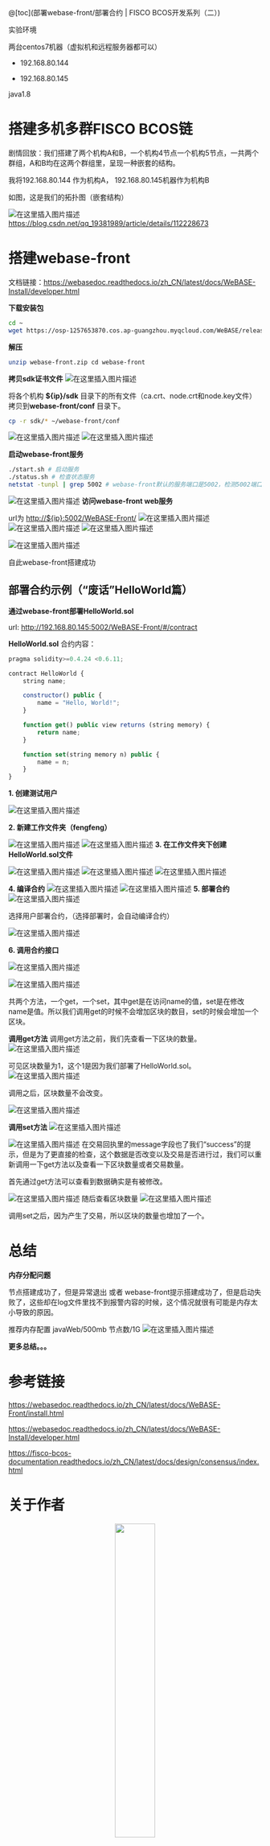@[toc](部署webase-front/部署合约 | FISCO BCOS开发系列（二）)


实验环境

两台centos7机器（虚拟机和远程服务器都可以）

- 192.168.80.144

- 192.168.80.145

java1.8



# 搭建多机多群FISCO BCOS链
剧情回放：我们搭建了两个机构A和B，一个机构4节点一个机构5节点，一共两个群组，A和B均在这两个群组里，呈现一种嵌套的结构。

我将192.168.80.144 作为机构A， 192.168.80.145机器作为机构B

如图，这是我们的拓扑图（嵌套结构）

![在这里插入图片描述](https://img-blog.csdnimg.cn/20210105124058664.png?x-oss-process=image/watermark,type_ZmFuZ3poZW5naGVpdGk,shadow_10,text_aHR0cHM6Ly9ibG9nLmNzZG4ubmV0L3FxXzE5MzgxOTg5,size_16,color_FFFFFF,t_70)
<https://blog.csdn.net/qq_19381989/article/details/112228673>


# 搭建webase-front
文档链接：<https://webasedoc.readthedocs.io/zh_CN/latest/docs/WeBASE-Install/developer.html>

**下载安装包**
```bash
cd ~
wget https://osp-1257653870.cos.ap-guangzhou.myqcloud.com/WeBASE/releases/download/v1.4.2/webase-front.zip
```

**解压**
```bash
unzip webase-front.zip cd webase-front
```

**拷贝sdk证书文件**
![在这里插入图片描述](https://img-blog.csdnimg.cn/20210105130526771.png)

将各个机构 **${ip}/sdk** 目录下的所有文件（ca.crt、node.crt和node.key文件）拷贝到**webase-front/conf** 目录下。

```bash
cp -r sdk/* ~/webase-front/conf
```
![在这里插入图片描述](https://img-blog.csdnimg.cn/20210105124552351.png)
![在这里插入图片描述](https://img-blog.csdnimg.cn/20210105124559660.png)


**启动webase-front服务**
```bash
./start.sh # 启动服务
./status.sh # 检查状态服务
netstat -tunpl | grep 5002 # webase-front默认的服务端口是5002，检测5002端口下是否有服务启动了
```
![在这里插入图片描述](https://img-blog.csdnimg.cn/20210105130620474.png?x-oss-process=image/watermark,type_ZmFuZ3poZW5naGVpdGk,shadow_10,text_aHR0cHM6Ly9ibG9nLmNzZG4ubmV0L3FxXzE5MzgxOTg5,size_16,color_FFFFFF,t_70)
**访问webase-front web服务**

url为 <http://${ip}:5002/WeBASE-Front/>
![在这里插入图片描述](https://img-blog.csdnimg.cn/20210105124724496.png?x-oss-process=image/watermark,type_ZmFuZ3poZW5naGVpdGk,shadow_10,text_aHR0cHM6Ly9ibG9nLmNzZG4ubmV0L3FxXzE5MzgxOTg5,size_16,color_FFFFFF,t_70)
![在这里插入图片描述](https://img-blog.csdnimg.cn/20210105124730426.png?x-oss-process=image/watermark,type_ZmFuZ3poZW5naGVpdGk,shadow_10,text_aHR0cHM6Ly9ibG9nLmNzZG4ubmV0L3FxXzE5MzgxOTg5,size_16,color_FFFFFF,t_70)
![在这里插入图片描述](https://img-blog.csdnimg.cn/20210105124736321.png?x-oss-process=image/watermark,type_ZmFuZ3poZW5naGVpdGk,shadow_10,text_aHR0cHM6Ly9ibG9nLmNzZG4ubmV0L3FxXzE5MzgxOTg5,size_16,color_FFFFFF,t_70)

![在这里插入图片描述](https://img-blog.csdnimg.cn/20210105124833355.png?x-oss-process=image/watermark,type_ZmFuZ3poZW5naGVpdGk,shadow_10,text_aHR0cHM6Ly9ibG9nLmNzZG4ubmV0L3FxXzE5MzgxOTg5,size_16,color_FFFFFF,t_70)

自此webase-front搭建成功


## 部署合约示例（“废话”HelloWorld篇）
**通过webase-front部署HelloWorld.sol**

url: <http://192.168.80.145:5002/WeBASE-Front/#/contract>

**HelloWorld.sol** 合约内容：

```javascript
pragma solidity>=0.4.24 <0.6.11;

contract HelloWorld {
    string name;

    constructor() public {
        name = "Hello, World!";
    }

    function get() public view returns (string memory) {
        return name;
    }

    function set(string memory n) public {
        name = n;
    }
}
```


**1. 创建测试用户**

![在这里插入图片描述](https://img-blog.csdnimg.cn/20210105130756533.png)


**2. 新建工作文件夹（fengfeng）**

![在这里插入图片描述](https://img-blog.csdnimg.cn/20210105124953554.png?x-oss-process=image/watermark,type_ZmFuZ3poZW5naGVpdGk,shadow_10,text_aHR0cHM6Ly9ibG9nLmNzZG4ubmV0L3FxXzE5MzgxOTg5,size_16,color_FFFFFF,t_70)
![在这里插入图片描述](https://img-blog.csdnimg.cn/20210105130834324.png)
**3. 在工作文件夹下创建HelloWorld.sol文件**

![在这里插入图片描述](https://img-blog.csdnimg.cn/20210105125013321.png?x-oss-process=image/watermark,type_ZmFuZ3poZW5naGVpdGk,shadow_10,text_aHR0cHM6Ly9ibG9nLmNzZG4ubmV0L3FxXzE5MzgxOTg5,size_16,color_FFFFFF,t_70)
![在这里插入图片描述](https://img-blog.csdnimg.cn/20210105130921221.png)
![在这里插入图片描述](https://img-blog.csdnimg.cn/20210105130947538.png)


**4. 编译合约**
![在这里插入图片描述](https://img-blog.csdnimg.cn/20210105131024741.png?x-oss-process=image/watermark,type_ZmFuZ3poZW5naGVpdGk,shadow_10,text_aHR0cHM6Ly9ibG9nLmNzZG4ubmV0L3FxXzE5MzgxOTg5,size_16,color_FFFFFF,t_70)
![在这里插入图片描述](https://img-blog.csdnimg.cn/20210105131047719.png?x-oss-process=image/watermark,type_ZmFuZ3poZW5naGVpdGk,shadow_10,text_aHR0cHM6Ly9ibG9nLmNzZG4ubmV0L3FxXzE5MzgxOTg5,size_16,color_FFFFFF,t_70)
**5. 部署合约**
![在这里插入图片描述](https://img-blog.csdnimg.cn/20210105131115710.png?x-oss-process=image/watermark,type_ZmFuZ3poZW5naGVpdGk,shadow_10,text_aHR0cHM6Ly9ibG9nLmNzZG4ubmV0L3FxXzE5MzgxOTg5,size_16,color_FFFFFF,t_70)



选择用户部署合约，（选择部署时，会自动编译合约）

![在这里插入图片描述](https://img-blog.csdnimg.cn/20210105131135338.png?x-oss-process=image/watermark,type_ZmFuZ3poZW5naGVpdGk,shadow_10,text_aHR0cHM6Ly9ibG9nLmNzZG4ubmV0L3FxXzE5MzgxOTg5,size_16,color_FFFFFF,t_70)



**6. 调用合约接口**

![在这里插入图片描述](https://img-blog.csdnimg.cn/20210105131202949.png?x-oss-process=image/watermark,type_ZmFuZ3poZW5naGVpdGk,shadow_10,text_aHR0cHM6Ly9ibG9nLmNzZG4ubmV0L3FxXzE5MzgxOTg5,size_16,color_FFFFFF,t_70)

![在这里插入图片描述](https://img-blog.csdnimg.cn/20210105131250885.png?x-oss-process=image/watermark,type_ZmFuZ3poZW5naGVpdGk,shadow_10,text_aHR0cHM6Ly9ibG9nLmNzZG4ubmV0L3FxXzE5MzgxOTg5,size_16,color_FFFFFF,t_70)


共两个方法，一个get，一个set，其中get是在访问name的值，set是在修改name是值。所以我们调用get的时候不会增加区块的数目，set的时候会增加一个区块。

**调用get方法**
调用get方法之前，我们先查看一下区块的数量。
![在这里插入图片描述](https://img-blog.csdnimg.cn/20210105131313808.png?x-oss-process=image/watermark,type_ZmFuZ3poZW5naGVpdGk,shadow_10,text_aHR0cHM6Ly9ibG9nLmNzZG4ubmV0L3FxXzE5MzgxOTg5,size_16,color_FFFFFF,t_70)

可见区块数量为1，这个1是因为我们部署了HelloWorld.sol。
![在这里插入图片描述](https://img-blog.csdnimg.cn/20210105131334546.png?x-oss-process=image/watermark,type_ZmFuZ3poZW5naGVpdGk,shadow_10,text_aHR0cHM6Ly9ibG9nLmNzZG4ubmV0L3FxXzE5MzgxOTg5,size_16,color_FFFFFF,t_70)



调用之后，区块数量不会改变。

![在这里插入图片描述](https://img-blog.csdnimg.cn/20210105131353611.png?x-oss-process=image/watermark,type_ZmFuZ3poZW5naGVpdGk,shadow_10,text_aHR0cHM6Ly9ibG9nLmNzZG4ubmV0L3FxXzE5MzgxOTg5,size_16,color_FFFFFF,t_70)







**调用set方法**
![在这里插入图片描述](https://img-blog.csdnimg.cn/20210105131411305.png?x-oss-process=image/watermark,type_ZmFuZ3poZW5naGVpdGk,shadow_10,text_aHR0cHM6Ly9ibG9nLmNzZG4ubmV0L3FxXzE5MzgxOTg5,size_16,color_FFFFFF,t_70)

![在这里插入图片描述](https://img-blog.csdnimg.cn/20210105125318300.png?x-oss-process=image/watermark,type_ZmFuZ3poZW5naGVpdGk,shadow_10,text_aHR0cHM6Ly9ibG9nLmNzZG4ubmV0L3FxXzE5MzgxOTg5,size_16,color_FFFFFF,t_70)
在交易回执里的message字段也了我们“success”的提示，但是为了更直接的检查，这个数据是否改变以及交易是否进行过，我们可以重新调用一下get方法以及查看一下区块数量或者交易数量。

首先通过get方法可以查看到数据确实是有被修改。

![在这里插入图片描述](https://img-blog.csdnimg.cn/20210105125330628.png?x-oss-process=image/watermark,type_ZmFuZ3poZW5naGVpdGk,shadow_10,text_aHR0cHM6Ly9ibG9nLmNzZG4ubmV0L3FxXzE5MzgxOTg5,size_16,color_FFFFFF,t_70)
随后查看区块数量
![在这里插入图片描述](https://img-blog.csdnimg.cn/20210105131442828.png?x-oss-process=image/watermark,type_ZmFuZ3poZW5naGVpdGk,shadow_10,text_aHR0cHM6Ly9ibG9nLmNzZG4ubmV0L3FxXzE5MzgxOTg5,size_16,color_FFFFFF,t_70)

调用set之后，因为产生了交易，所以区块的数量也增加了一个。

# 总结
**内存分配问题**

节点搭建成功了，但是异常退出 或者 webase-front提示搭建成功了，但是启动失败了，这些却在log文件里找不到报警内容的时候，这个情况就很有可能是内存太小导致的原因。

推荐内存配置 javaWeb/500mb 节点数/1G
![在这里插入图片描述](https://img-blog.csdnimg.cn/20210105132039203.png?x-oss-process=image/watermark,type_ZmFuZ3poZW5naGVpdGk,shadow_10,text_aHR0cHM6Ly9ibG9nLmNzZG4ubmV0L3FxXzE5MzgxOTg5,size_16,color_FFFFFF,t_70)


**更多总结。。。**


# 参考链接

https://webasedoc.readthedocs.io/zh_CN/latest/docs/WeBASE-Front/install.html

https://webasedoc.readthedocs.io/zh_CN/latest/docs/WeBASE-Install/developer.html

https://fisco-bcos-documentation.readthedocs.io/zh_CN/latest/docs/design/consensus/index.html

# 关于作者
<div align=center><a href="https://blog.csdn.net/qq_19381989" target="_blank"><img src="https://img-blog.csdnimg.cn/20200427000145250.png" width="40%" /></a></div>


**作者的联系方式：**

微信：`thf056`
qq：1290017556
邮箱：1290017556@qq.com

你也可以通过 <strong><a href="https://github.com/99kies" target="_blank">github</a></strong> | <strong><a href="https://blog.csdn.net/qq_19381989" target="_blank">csdn</a></strong> | <strong><a href="https://weibo.com/99kies" target="_blank">@新浪微博</a></strong> 关注我的动态
